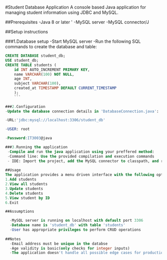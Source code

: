 #Student Database Application 
A console based Java application for managing student information using JDBC and MySQL.

##Prerequisites
-Java 8 or later '
-MySQL server 
-MySQL connector/J

##Setup instructions 

###1.Database setup
-Start MySQL server
-Run the following SQL commands to create the database and table:
```sql
CREATE DATABASE student_db;
USE student_db;
CREATE TABLE students (
    id INT AUTO_INCREMENT PRIMARY KEY,
    name VARCHAR(100) NOT NULL,
    age INT,
    subject VARCHAR(100),
    created_at TIMESTAMP DEFAULT CURRENT_TIMESTAMP
    );
    ```
    
###2.Configuration
-Update the database connection details in 'DatabaseConnection.java':

-URL:'jdbc:mysql://localhost:3306/student_db'

-USER: root

-Password:IT3003@java

###3.Running the application
 -Compile and run the java application using your preffered method:
 -Command line: Use the provided compilation and execution commands 
 - IDE: Import the project, add the MySQL connector to classpath, and run Main.java
 
##Usage 
The application provides a menu driven interface with the following options:
1.Add students
2.View all students 
3.Update students
4.Delete students 
5.View student by ID
6.Exit 

##Assumptions

  -MySQL server is running on localhost with default port 3306
  -Database name is 'student_db' with table 'students'
  -User has appropriate privileges to perform CRUD operations 
  
##Notes 
  -Email address must be unique in the databse
  -Age validity is basic(only checks for integer inputs)
  -The application doesn't handle all possible edge cases for production use
 
  

 
 

